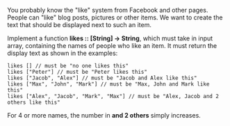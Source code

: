 You probably know the "like" system from Facebook and other pages. People can "like" blog posts, pictures or other items. We want to create the text that should be displayed next to such an item.

Implement a function **likes :: [String] -> String**, which must take in input array, containing the names of people who like an item. It must return the display text as shown in the examples:

```
likes [] // must be "no one likes this"
likes ["Peter"] // must be "Peter likes this"
likes ["Jacob", "Alex"] // must be "Jacob and Alex like this"
likes ["Max", "John", "Mark"] // must be "Max, John and Mark like this"
likes ["Alex", "Jacob", "Mark", "Max"] // must be "Alex, Jacob and 2 others like this"
```

For 4 or more names, the number in **and 2 others** simply increases.